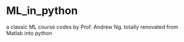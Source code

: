# ML_in_python
a classic ML course codes by Prof. Andrew Ng. totally renovated from Matlab into python 
